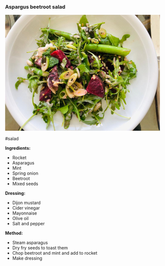 ### Aspargus beetroot salad

![alt](/z_imgs/beetroot_salad.jpg)

#salad
 
**Ingredients:**
- Rocket  
- Asparagus  
- Mint  
- Spring onion  
- Beetroot  
- Mixed seeds  
  
**Dressing:**
- Dijon mustard  
- Cider vinegar  
- Mayonnaise  
- Olive oil  
- Salt and pepper

**Method:**
- Steam asparagus  
- Dry fry seeds to toast them  
- Chop beetroot and mint and add to rocket  
- Make dressing

